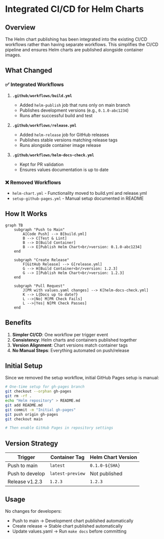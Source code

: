 # Integrated CI/CD for Helm Charts

## Overview

The Helm chart publishing has been integrated into the existing CI/CD workflows rather than having separate workflows. This simplifies the CI/CD pipeline and ensures Helm charts are published alongside container images.

## What Changed

### ✅ Integrated Workflows

1. **`.github/workflows/build.yml`**
   - Added `helm-publish` job that runs only on main branch
   - Publishes development versions (e.g., `0.1.0-abc1234`)
   - Runs after successful build and test

2. **`.github/workflows/release.yml`**
   - Added `helm-release` job for GitHub releases
   - Publishes stable versions matching release tags
   - Runs alongside container image release

3. **`.github/workflows/helm-docs-check.yml`**
   - Kept for PR validation
   - Ensures values documentation is up to date

### ❌ Removed Workflows

- `helm-chart.yml` - Functionality moved to build.yml and release.yml
- `setup-github-pages.yml` - Manual setup documented in README

## How It Works

```mermaid
graph TB
    subgraph "Push to Main"
        A[Code Push] --> B[build.yml]
        B --> C[Test & Lint]
        B --> D[Build Container]
        B --> E[Publish Helm Chart<br/>version: 0.1.0-abc1234]
    end
    
    subgraph "Create Release"
        F[GitHub Release] --> G[release.yml]
        G --> H[Build Container<br/>version: 1.2.3]
        G --> I[Publish Helm Chart<br/>version: 1.2.3]
    end
    
    subgraph "Pull Request"
        J[PR with values.yaml changes] --> K[helm-docs-check.yml]
        K --> L{Docs up to date?}
        L -->|No| M[PR Check Fails]
        L -->|Yes| N[PR Check Passes]
    end
```

## Benefits

1. **Simpler CI/CD**: One workflow per trigger event
2. **Consistency**: Helm charts and containers published together
3. **Version Alignment**: Chart versions match container tags
4. **No Manual Steps**: Everything automated on push/release

## Initial Setup

Since we removed the setup workflow, initial GitHub Pages setup is manual:

```bash
# One-time setup for gh-pages branch
git checkout --orphan gh-pages
git rm -rf .
echo "Helm repository" > README.md
git add README.md
git commit -m "Initial gh-pages"
git push origin gh-pages
git checkout main

# Then enable GitHub Pages in repository settings
```

## Version Strategy

| Trigger | Container Tag | Helm Chart Version |
|---------|--------------|-------------------|
| Push to main | `latest` | `0.1.0-${SHA}` |
| Push to develop | `latest-preview` | Not published |
| Release v1.2.3 | `1.2.3` | `1.2.3` |

## Usage

No changes for developers:
- Push to main → Development chart published automatically
- Create release → Stable chart published automatically
- Update values.yaml → Run `make docs` before committing 